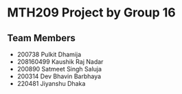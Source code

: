 # MTH209 Project by Group 16

## Team Members
- 200738 Pulkit Dhamija
- 208160499 Kaushik Raj Nadar
- 200890 Satmeet Singh Saluja
- 200314 Dev Bhavin Barbhaya
- 220481 Jiyanshu Dhaka
